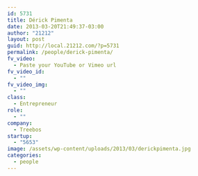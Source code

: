 ```yaml
---
id: 5731
title: Dérick Pimenta
date: 2013-03-20T21:49:37-03:00
author: "21212"
layout: post
guid: http://local.21212.com/?p=5731
permalink: /people/derick-pimenta/
fv_video:
  - Paste your YouTube or Vimeo url
fv_video_id:
  - ""
fv_video_img:
  - ""
class:
  - Entrepreneur
role:
  - ""
company:
  - Treebos
startup:
  - "5653"
image: /assets/wp-content/uploads/2013/03/derickpimenta.jpg
categories:
  - people
---
```

